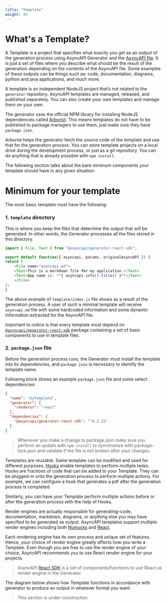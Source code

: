 ```yaml
---
title: "Template"
weight: 40
---
```


# What's a Template?

A Template is a project that specifies what exactly you get as an output of the generation process using AsyncAPI Generator and the [AsyncAPI file](asyncapi-file.md). It is just a set of files where you describe what should be the result of the generation depending on the contents of the AsyncAPI file. Some examples of these outputs can be things such as: code, documentation, diagrams, python and java applications, and much more. 

A template is an independent NodeJS project that’s not related to the `generator` repository. AsyncAPI templates are managed, released, and published separately. You can also create your own templates and manage them on your own.

The generator uses the official NPM library for installing NodeJS dependencies called [Arborist](https://www.npmjs.com/package/@npmcli/arborist). This means templates do not have to be published to package managers to use them, just make sure they have `package.json`.

Arborist helps the generator fetch the source code of the template and use that for the generation process. You can store template projects on a local drive during the development process, or just as a git repository. You can do anything that is already possible with `npm install`.

The following section talks about the bare minimum components your template should have in any given situation:

# Minimum for your template

The most basic template must have the following:

### 1. `template` directory

This is where you keep the files that determine the output that will be generated. In other words, the Generator processes all the files stored in this directory.

```js
import { File, Text } from "@asyncapi/generator-react-sdk";

export default function({ asyncapi, params, originalAsyncAPI }) {
return (
    <File name="asyncapi.md">
    <Text>This is a markdown file for my application.</Text>
    <Text>App name is: **{ asyncapi.info().title() }**</Text>
    </File>
);
}
```

The above example of `template/index.js` file shows as a result of the generation process. A user of such a minimal template will receive `asyncapi.md` file with some hardcoded information and some dynamic information extracted for the AsyncAPI file.

Important to notice is that every template must depend on [`@asyncapi/generator-react-sdk`](https://github.com/asyncapi/generator-react-sdk) package containing a set of basic components to use in template files.

### 2. `package.json` file

Before the generation process runs, the Generator must install the template into its dependencies, and `package.json` is necessary to identify the template name.

Following block shows an example `package.json` file and some select dependencies:

```json
{
  "name": "myTemplate",
  "generator": {
    "renderer": "react"
  },
  "dependencies": {
    "@asyncapi/generator-react-sdk": "^0.2.25"
  }
}
```

> Whenever you make a change to package.json make sure you perform an update with `npm install` to synchronize with package-lock.json and validate if the file is not broken after your changes.

Templates are reusable. Same template can be modified and used for different purposes. [Hooks](hooks.md) enable templates to perform multiple tasks. Hooks are fractions of code that can be added to your Template. They can be plugged-in onto the generation process to perform multiple actions. For example, we can configure a hook that generates a pdf after the generation process is completed.

Similarly, you can have your Template perform multiple actions before or after the generation process with the help of Hooks.

Render engines are actually responsible for generating–code, documentation, markdown, diagrams, or anything else you may have specified to be generated as output. AsyncAPI templates support multiple render engines including both [Nunjucks](nunjucks-render-engine.md) and [React](react-render-engine.md). 

Each rendering engine has its own process and unique set of features. Hence, your choice of render engine greatly affects how you write a Template. Even though you are free to use the render engine of your choice, AsyncAPI recommends you to use React render engine for your projects.

> AsyncAPI [React SDK](https://github.com/asyncapi/generator-react-sdk) is a set of components/functions to use React as render engine in the Generator.

The diagram below shows how Template functions in accordance with generator to produce an output in whatever format you want:

> This section is under construction





